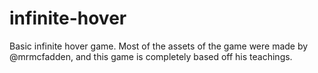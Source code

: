 # infinite-hover
Basic infinite hover game. Most of the assets of the game were made by @mrmcfadden, and this game is completely based off his teachings. 
